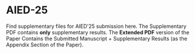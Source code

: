 # AIED-25
Find supplementary files for AIED'25 submission here. The Supplementary PDF contains **only** supplementary results. The **Extended PDF** version of the Paper Contains the Submitted Manuscript + Supplementary Results (as the Appendix Section of the Paper). 
